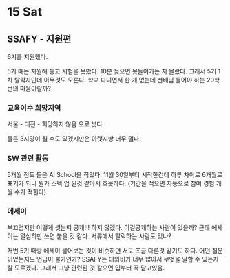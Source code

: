 # 15 Sat

## SSAFY - 지원편 <a id="linear-algebra-on-khan-academy"></a>

6기를 지원했다.

5기 때는 지원해 놓고 시험을 못봤다. 10분 늦으면 못들어가는 지 몰랐다. 그래서 5기 1차 탈락자인데 아무것도 모른다. 학교 다니면서 한 게 없는데 선배님 들어야 하는 20학번의 마음이랄까?

### 교육이수 희망지역

서울 - 대전 - 희망하지 않음 으로 썻다.

물론 3지망이 될 수도 있겠지만은 아랫지방 너무 멀다.

### SW 관련 활동

5개월 정도 들은 AI School을 적었다. 11월 30일부터 시작한건데 하루 차이로 6개월로 표기가 되니 뭔가 스펙 업 된것 같아서 흐뭇하다. \(기간을 적으면 자동으로 참여 경험 개월 수가 적힌다\)

### 에세이

부끄럽지만 어떻게 썻는지 공개!!! 하지 않겠다. 이걸공개하는 사람이 있을까? 근데 에세이는 열심히만 쓰면 붙을 것 같다. 서류에서 탈락하는 사람도 있나?



저번 5기 때랑 에세이 물어보는 것이 비슷하면 서도 조금 다른것 같기도 하다. 어떤 질문이었는지도 언급이 불가인가? SSAFY는 대외비가 너무 많아서 무엇을 말할 수 있는지 잘 모르겠다. 그래서 그냥 관련된 것 같으면 입부터 꾹 닫고있음.







